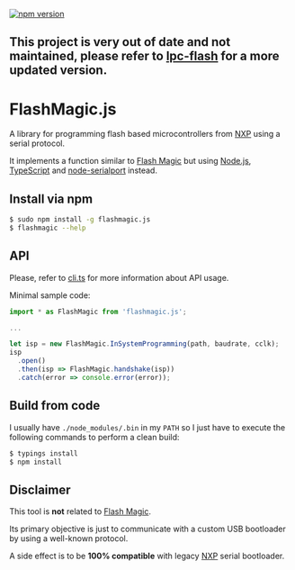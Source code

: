 [![npm version](https://badge.fury.io/js/flashmagic.js.svg)](https://badge.fury.io/js/flashmagic.js)

## This project is very out of date and not maintained, please refer to [lpc-flash](https://github.com/cinderblock/lpc-flash) for a more updated version.

# FlashMagic.js

A library for programming flash based microcontrollers from [NXP](http://www.nxp.com/microcontrollers) using a serial protocol.

It implements a function similar to [Flash Magic](http://www.flashmagictool.com) but using [Node.js](https://github.com/nodejs/node), [TypeScript](https://github.com/microsoft/typescript) and [node-serialport](https://github.com/voodootikigod/node-serialport) instead.

## Install via npm

```bash
$ sudo npm install -g flashmagic.js
$ flashmagic --help
```

## API

Please, refer to [cli.ts](https://github.com/claudio-destro/flashmagic.js/blob/master/src/cli.ts) for more information about API usage.

Minimal sample code:

```javascript
import * as FlashMagic from 'flashmagic.js';

...

let isp = new FlashMagic.InSystemProgramming(path, baudrate, cclk);
isp
  .open()
  .then(isp => FlashMagic.handshake(isp))
  .catch(error => console.error(error));
```

## Build from code

I usually have `./node_modules/.bin` in my `PATH` so I just have to execute the following commands to perform a clean build:

```bash
$ typings install
$ npm install
```

## Disclaimer

This tool is **not** related to [Flash Magic](http://www.flashmagictool.com).

Its primary objective is just to communicate with a custom USB bootloader by using a well-known protocol.

A side effect is to be **100% compatible** with legacy [NXP](http://www.nxp.com/microcontrollers) serial bootloader.
